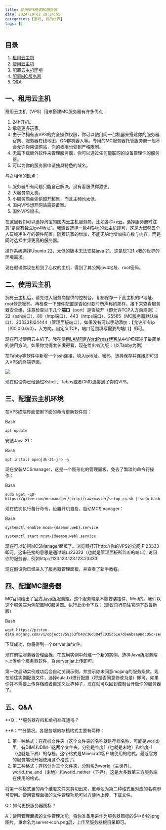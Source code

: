 ```yaml
---
title: 使用VPS搭建MC服务器
date: 2024-10-02 18:24:55
categories: [游戏, 我的世界]
tags: []
---
```

## 目录

1. [租用云主机](#租用云主机)
2. [使用云主机](#使用云主机)
3. [配置云主机环境](#配置云主机环境)
4. [配置MC服务器](#配置mc服务器)
5. [Q&A](#qa)

## 一、租用云主机

租用云主机（VPS）用来搭建MC服务器有许多优点：

1. 24h开机。
2. 承载更多玩家。
3. 由于你拥有该VPS的完全操作权限，你可以使用同一台机器来搭建你的服务器官网、服务器在线地图、QQ群机器人等。专用的MC服务器托管服务商一般不会允许你架设网站，你的权限也受到严格限制。
4. 无需下载额外软件来管理服务器，你可以通过任何能联网的设备管理你的服务器。
5. 可以为你的服务器申请独具特色的域名。

与之相伴的缺点：

1. 服务器所有问题只能自己解决，没有客服供你泄愤。
2. 大服务商太贵。
3. 小服务商会偷偷超开超售，而且主频也太低。
4. 国内VPS想开网站需要备案。
5. 国外VPS很卡。

在这里我们可以选择淘宝的国内云主机服务商，比如各种xx云。选择服务商时注意“是否有独立ipv4地址”。我建议选择一款4核4g的云主机即可，这是大概够五个人玩纯净生存的硬件配置。随着玩家的增加，不能无脑地增加核心数与内存，而是同时选择主频更高的服务器。

操作系统选择Ubuntu 22，太低的版本无法安装java 21，这是玩1.21.x我的世界的环境需求。

现在假设你现在租到了心仪的主机，得到了其公网ipv4地址、root密码。

## 二、使用云主机

拥有云主机后，请先进入服务商提供的控制台，复制保存一下此主机的IP地址、root登录密码，再检查一下硬件配置是否如付款时所声称的那样。接下来查看服务器安全组，注意检查以下几个**端口**（port）是否放开（即允许TCP入方向规则）：22（ssh端口）、80（http端口）、443（https端口）、25565（MC服务器默认端口）、23333和24444（管理面板端口）。如果没有可以手动添加：【允许所有ip（即0.0.0.0/0），入方向，自定义TCP，端口范围填写需要的端口】即可。

现在可以使用云主机了。我在[使用LAMP建WordPress博客站](https://testgames.me/2023/09/06/49/#3rd)中详细叙述了最简单的使用方法，如果你觉得太长懒得看，现在给出省流版：（以Tabby为例）

在Tabby等软件中新增一个ssh连接，填入ip地址、密码，选择保存并连接即可进入VPS的终端界面。

![](https://testgames.me/wp-content/uploads/2024/10/image-1024x693.png)

现在假设你已经通过Xshell、Tabby或者CMD连接到了你的VPS。

## 三、配置云主机环境

在VPS终端界面使用下面的命令更新软件包：

Bash

```
apt update
```

安装Java 21：

Bash

```
apt install openjdk-21-jre -y
```

现在安装MCSmanager，这是一个图形化的管理面板，免去了繁琐的命令行操作：

Bash

```
sudo wget -qO- https://gitee.com/mcsmanager/script/raw/master/setup_cn.sh | sudo bash
```

现在依次执行每行命令，设置开机自启、启动MCSmanager：

Bash

```
systemctl enable mcsm-{daemon,web}.service

systemctl start mcsm-{daemon,web}.service
```

现在可以访问MCSManager面板了。浏览器打开http://你的VPS的公网IP:23333即可，这串链接的意思是通过端口23333（也就是管理面板所监听的端口）访问你的服务器，例如http://123.123.123.123:23333

现在假设你已经进入了服务器管理面板，并查看了新手教程。

## 四、配置MC服务器

MC官网给出了[官方Java版服务端](https://www.minecraft.net/en-us/download/server)，这个服务端是不能安装插件、Mod的。我们以这个服务端为例配置MC服务器。执行此命令下载：（建议自行前往官网下载最新版）

Bash

```
wget https://piston-data.mojang.com/v1/objects/59353fb40c36d304f2035d51e7d6e6baa98dc05c/server.jar
```

下载成功，你将得到一个server.jar文件。

现在前往服务器管理面板，在应用实例中创建一个新的实例，选择Java版服务端->上传单个服务器软件，将server.jar上传即可。

第一次启动实例成功后会自动关闭示例，并提示你未同意mojang的服务条款。现在前往实例配置文件，选择eula.txt进行配置（将是否同意修改为是）即可。如果你并不需要上传存档或者自定义世界种子，现在就可以回到控制台开启你的服务器了。

## 五、Q&A

**Q：**服务器存档和单机档互通吗？

**A：**分情况。各服务端的存档格式主要有两种：

1. 第一种格式：在存档文件夹（这个文件夹的名称就是存档名称，可能是world）里，有DIM1和DIM-1这两个文件夹，分别是维度1（也就是末地）和维度-1（也就是下界）的存档。这个格式是Minecraft客户端使用的格式，最近官方的服务端也开始使用这个格式了。
2. 第二种格式：存档分为三个文件夹，分别名为world（主世界）、world_the_end（末地）和world_nether（下界）。这是大多数第三方服务端在使用的格式。

将第一种格式里的两个维度文件夹剪切出来，重命名为第二种格式里对应的名称即可使用。使用管理面板的文件管理功能可以方便地上传、下载文件。

Q：如何更换服务器图标？

A：使用管理面板的文件管理功能，将你准备用来作为服务器图标的64*64的png图片，重命名为server-icon.png后，上传至服务器根目录即可。
